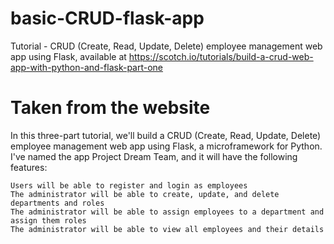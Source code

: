 # basic-CRUD-flask-app
Tutorial - CRUD (Create, Read, Update, Delete) employee management web app using Flask, available at https://scotch.io/tutorials/build-a-crud-web-app-with-python-and-flask-part-one

# Taken from the website
In this three-part tutorial, we'll build a CRUD (Create, Read, Update, Delete) employee management web app using Flask, a microframework for Python. I've named the app Project Dream Team, and it will have the following features:

    Users will be able to register and login as employees
    The administrator will be able to create, update, and delete departments and roles
    The administrator will be able to assign employees to a department and assign them roles
    The administrator will be able to view all employees and their details

